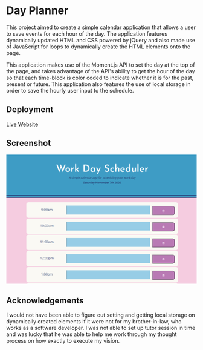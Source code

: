 # Day Planner

This project aimed to create a simple calendar application that allows a user to save events for each hour of the day. The application features dynamically updated HTML and CSS powered by jQuery and also made use of JavaScript for loops to dynamically create the HTML elements onto the page.

This application makes use of the Moment.js API to set the day at the top of the page, and takes advantage of the API's ability to get the hour of the day so that each time-block is color coded to indicate whether it is for the past, present or future. This application also features the use of local storage in order to save the hourly user input to the schedule.

## Deployment
[Live Website](https://jonnahmarie.github.io/Day-Planner/)

## Screenshot
![Animated Gif of Responsiveness](assets/Screenshot.png)

## Acknowledgements
I would not have been able to figure out setting and getting local storage on dynamically created elements if it were not for my brother-in-law, who works as a software developer. I was not able to set up tutor session in time and was lucky that he was able to help me work through my thought process on how exactly to execute my vision.




